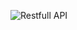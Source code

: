 ![Restfull API](https://s3.amazonaws.com/alx-intranet.hbtn.io/uploads/medias/2020/9/02078cd7f0573885c85a225c7436584a5afea1f9.png?X-Amz-Algorithm=AWS4-HMAC-SHA256&X-Amz-Credential=AKIARDDGGGOUSBVO6H7D%2F20240107%2Fus-east-1%2Fs3%2Faws4_request&X-Amz-Date=20240107T000601Z&X-Amz-Expires=86400&X-Amz-SignedHeaders=host&X-Amz-Signature=e79379c3c5466d21bcc97d87a7f6d4d1d83bfb2fd9571436d917f208b7f93390)
